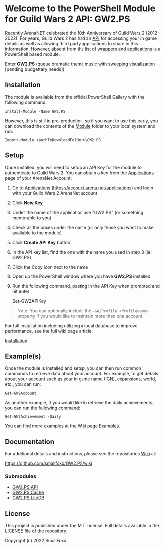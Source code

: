 # Welcome to the PowerShell Module for Guild Wars 2 API: GW2.PS

Recently ArenaNET celebrated the 10th Anniversary of Guild Wars 2 (2012-2022).  For years, Guild Wars 2 has had an [API](https://wiki.guildwars2.com/wiki/API:Main)
for accessing your in game details as well as allowing third party applications to share in this information.  However, absent from the list of
[wrappers](https://wiki.guildwars2.com/wiki/API:List_of_wrappers) and [applications](https://wiki.guildwars2.com/wiki/API:List_of_applications) is a PowerShell based
module.

Enter **GW2.PS** (queue dramatic theme music with sweeping visualization [pending budgettary needs])

## Installation

The module is available from the official PowerShell Gallery with the following command:

    Install-Module -Name GW2.PS

However, this is still in pre-production, so if you want to use this early, you can download the contents of the [Module](/smallfoxx/GW2.PS/tree/main/Module) folder to your local system and run:

    Import-Module <pathToDownloadFolder>\GW2.PS

## Setup

Once installed, you will need to setup an API Key for the module to authenticate to Guild Wars 2.  You can obtain a key from the [Applications](https://account.arena.net/applications)
page of your ArenaNet Account:

1. Go to [Applications](https://account.arena.net/applications) (https://account.arena.net/applications) and login with your Guild Wars 2 ArenaNet account
1. Click **New Key**
1. Under the name of the application use "GW2.PS" (or something memorable to you)
1. Check all the boxes under the name (or only those you want to make available to the module)
1. Click **Create API Key** button
1. In the API key list, find the one with the name you used in step 3 (ie: GW2.PS)
1. Click the Copy icon next to the name
1. Open up the PowerShell window where you have **GW2.PS** installed
1. Run the following command, pasting in the API Key when prompted and hit enter

    Set-GW2APIKey

> Note: You can optionally include the `-GW2Profile <ProfileName>` property if you would like to maintain more than one account.

For full Installation including utilizing a local database to improve performance, see the full wiki page article:

[Installation](/smallfoxx/GW2.PS/wiki/Installation)

## Example(s)

Once the module is installed and setup, you can then run common commands to retrieve data about your account.  For example, to get details about
your account such as your in game name (IGN), expansions, world, etc., you can run:

    Get-GW2Account

As another example, if you would like to retrieve the daily achievements, you can run the following command:

    Get-GW2Achievement -Daily

You can find more examples at the Wiki page [Examples](/smallfoxx/GW2.PS/wiki/Examples).
    
## Documentation

For additional details and instructions, please see the repositories [Wiki](/smallfoxx/GW2.PS/wiki) at:

https://github.com/smallfoxx/GW2.PS/wiki

### Submodules

* [GW2.PS.API](https://github.com/smallfoxx/GW2.PS.API)
* [GW2.PS.Cache](https://github.com/smallfoxx/GW2.PS.Cache)
* [GW2.PS.LiteDB](https://github.com/smallfoxx/GW2.PS.LiteDB)

## License

This project is published under the MIT License.  Full details available in the [LICENSE](/smallfoxx/GW2.PS/blob/main/LICENSE) file of the repository.

Copyright (c) 2022 SmallFoxx
